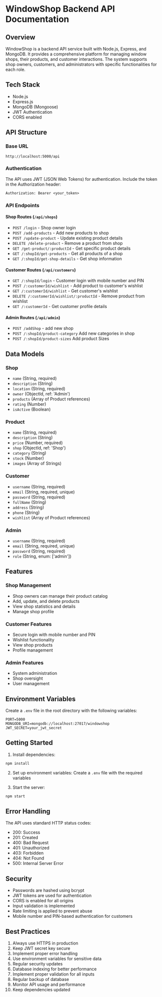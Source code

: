 # WindowShop Backend API Documentation

## Overview
WindowShop is a backend API service built with Node.js, Express, and MongoDB. It provides a comprehensive platform for managing window shops, their products, and customer interactions. The system supports shop owners, customers, and administrators with specific functionalities for each role.

## Tech Stack
- Node.js
- Express.js
- MongoDB (Mongoose)
- JWT Authentication
- CORS enabled

## API Structure

### Base URL
```
http://localhost:5000/api
```

### Authentication
The API uses JWT (JSON Web Tokens) for authentication. Include the token in the Authorization header:
```
Authorization: Bearer <your_token>
```

### API Endpoints

#### Shop Routes (`/api/shops`)
- `POST /login` - Shop owner login
- `POST /add-products` - Add new products to shop
- `POST /update-product` - Update existing product details
- `DELETE /delete-product` - Remove a product from shop
- `GET /get-product/:productId` - Get specific product details
- `GET /:shopId/get-products` - Get all products of a shop
- `GET /:shopId/get-shop-details` - Get shop information

#### Customer Routes (`/api/customers`)
- `GET /:shopId/login` - Customer login with mobile number and PIN
- `POST /:customerId/wishlist` - Add product to customer's wishlist
- `GET /:customerId/wishlist` - Get customer's wishlist
- `DELETE /:customerId/wishlist/:productId` - Remove product from wishlist
- `GET /:customerId` - Get customer profile details

#### Admin Routes (`/api/admin`)
- `POST /addShop` - add new shop
- `POST /:shopId/product-category` Add new categories in shop
- `POST /:shopId/product-sizes` Add product Sizes


## Data Models

### Shop
- `name` (String, required)
- `description` (String)
- `location` (String, required)
- `owner` (ObjectId, ref: 'Admin')
- `products` (Array of Product references)
- `rating` (Number)
- `isActive` (Boolean)

### Product
- `name` (String, required)
- `description` (String)
- `price` (Number, required)
- `shop` (ObjectId, ref: 'Shop')
- `category` (String)
- `stock` (Number)
- `images` (Array of Strings)

### Customer
- `username` (String, required)
- `email` (String, required, unique)
- `password` (String, required)
- `fullName` (String)
- `address` (String)
- `phone` (String)
- `wishlist` (Array of Product references)

### Admin
- `username` (String, required)
- `email` (String, required, unique)
- `password` (String, required)
- `role` (String, enum: ['admin'])

## Features

### Shop Management
- Shop owners can manage their product catalog
- Add, update, and delete products
- View shop statistics and details
- Manage shop profile

### Customer Features
- Secure login with mobile number and PIN
- Wishlist functionality
- View shop products
- Profile management

### Admin Features
- System administration
- Shop oversight
- User management

## Environment Variables
Create a `.env` file in the root directory with the following variables:
```
PORT=5000
MONGODB_URI=mongodb://localhost:27017/windowshop
JWT_SECRET=your_jwt_secret
```

## Getting Started

1. Install dependencies:
```bash
npm install
```

2. Set up environment variables:
Create a `.env` file with the required variables

3. Start the server:
```bash
npm start
```

## Error Handling
The API uses standard HTTP status codes:
- 200: Success
- 201: Created
- 400: Bad Request
- 401: Unauthorized
- 403: Forbidden
- 404: Not Found
- 500: Internal Server Error

## Security
- Passwords are hashed using bcrypt
- JWT tokens are used for authentication
- CORS is enabled for all origins
- Input validation is implemented
- Rate limiting is applied to prevent abuse
- Mobile number and PIN-based authentication for customers

## Best Practices
1. Always use HTTPS in production
2. Keep JWT secret key secure
3. Implement proper error handling
4. Use environment variables for sensitive data
5. Regular security updates
6. Database indexing for better performance
7. Implement proper validation for all inputs
8. Regular backup of database
9. Monitor API usage and performance
10. Keep dependencies updated 